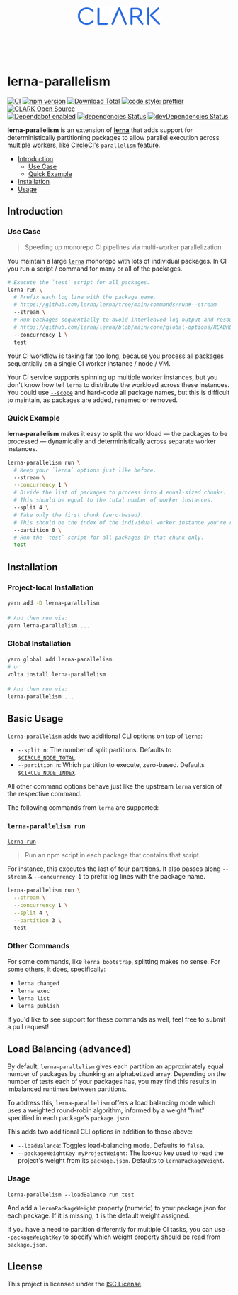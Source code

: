 <p align="center">
  <a href="https://www.clark.de/de/jobs">
    <br><br><br><br><br>
    <img alt="CLARK" src="./docs/assets/clark.svg" height="40">
    <br><br><br><br><br>
  </a>
</p>

# lerna-parallelism

[![CI](https://github.com/ClarkSource/lerna-parallelism/workflows/CI/badge.svg)](https://github.com/ClarkSource/lerna-parallelism/actions)
[![npm version](https://badge.fury.io/js/lerna-parallelism.svg)](http://badge.fury.io/js/lerna-parallelism)
[![Download Total](https://img.shields.io/npm/dt/lerna-parallelism.svg)](http://badge.fury.io/js/lerna-parallelism)
[![code style: prettier](https://img.shields.io/badge/code_style-prettier-ff69b4.svg)](https://github.com/prettier/prettier)
[![CLARK Open Source](https://img.shields.io/badge/CLARK-Open%20Source-%232B6CDE.svg)](https://www.clark.de/de/jobs)<br>
[![Dependabot enabled](https://img.shields.io/badge/dependabot-enabled-blue.svg?logo=dependabot)](https://dependabot.com/)
[![dependencies Status](https://david-dm.org/ClarkSource/lerna-parallelism/status.svg)](https://david-dm.org/ClarkSource/lerna-parallelism)
[![devDependencies Status](https://david-dm.org/ClarkSource/lerna-parallelism/dev-status.svg)](https://david-dm.org/ClarkSource/lerna-parallelism?type=dev)

**lerna-parallelism** is an extension of [**lerna**][lerna] that adds support
for deterministically partitioning packages to allow parallel execution across
multiple workers, like [CircleCI's `parallelism` feature][circleci-parallelism].

[lerna]: https://github.com/lerna/lerna
[circleci-parallelism]: https://circleci.com/docs/2.0/parallelism-faster-jobs/

- [Introduction](#Introduction)
  - [Use Case](#Use-Case)
  - [Quick Example](#Quick-Example)
- [Installation](#Installation)
- [Usage](#Usage)

## Introduction

### Use Case

> Speeding up monorepo CI pipelines via multi-worker parallelization.

You maintain a large [`lerna`][lerna] monorepo with lots of individual packages.
In CI you run a script / command for many or all of the packages.

```sh
# Execute the `test` script for all packages.
lerna run \
  # Prefix each log line with the package name.
  # https://github.com/lerna/lerna/tree/main/commands/run#--stream
  --stream \
  # Run packages sequentially to avoid interleaved log output and resource contention.
  # https://github.com/lerna/lerna/blob/main/core/global-options/README.md#--concurrency
  --concurrency 1 \
  test
```

Your CI workflow is taking far too long, because you process all packages
sequentially on a single CI worker instance / node / VM.

Your CI service supports spinning up multiple worker instances, but you don't
know how tell `lerna` to distribute the workload across these instances. You
could use [`--scope`][lerna-scope] and hard-code all package names, but this is
difficult to maintain, as packages are added, renamed or removed.

[lerna-scope]: https://github.com/lerna/lerna/tree/main/core/filter-options#--scope-glob

### Quick Example

**lerna-parallelism** makes it easy to split the workload — the packages to be
processed — dynamically and deterministically across separate worker instances.

```sh
lerna-parallelism run \
  # Keep your `lerna` options just like before.
  --stream \
  --concurrency 1 \
  # Divide the list of packages to process into 4 equal-sized chunks.
  # This should be equal to the total number of worker instances.
  --split 4 \
  # Take only the first chunk (zero-based).
  # This should be the index of the individual worker instance you're running on.
  --partition 0 \
  # Run the `test` script for all packages in that chunk only.
  test
```

## Installation

### Project-local Installation

```sh
yarn add -D lerna-parallelism

# And then run via:
yarn lerna-parallelism ...
```

### Global Installation

```sh
yarn global add lerna-parallelism
# or
volta install lerna-parallelism

# And then run via:
lerna-parallelism ...
```

## Basic Usage

`lerna-parallelism` adds two additional CLI options on top of `lerna`:

- `--split n`: The number of split partitions. Defaults to
  [`$CIRCLE_NODE_TOTAL`][circleci-parallelism-env].
- `--partition n`: Which partition to execute, zero-based. Defaults
  [`$CIRCLE_NODE_INDEX`][circleci-parallelism-env].

[circleci-parallelism-env]: https://circleci.com/docs/2.0/parallelism-faster-jobs/#using-environment-variables-to-split-tests

All other command options behave just like the upstream `lerna` version of the
respective command.

The following commands from `lerna` are supported:

### `lerna-parallelism run`

[`lerna run`][lerna-run]

[lerna-run]: https://github.com/lerna/lerna/blob/master/commands/run#readme

> Run an npm script in each package that contains that script.

For instance, this executes the last of four partitions. It also passes along
`--stream` & `--concurrency 1` to prefix log lines with the package name.

```sh
lerna-parallelism run \
  --stream \
  --concurrency 1 \
  --split 4 \
  --partition 3 \
  test
```

### Other Commands

For some commands, like `lerna bootstrap`, splitting makes no sense. For some
others, it does, specifically:

- `lerna changed`
- `lerna exec`
- `lerna list`
- `lerna publish`

If you'd like to see support for these commands as well, feel free to submit a
pull request!

## Load Balancing (advanced)

By default, `lerna-parallelism` gives each partition an approximately equal
number of packages by chunking an alphabetized array. Depending on the number of
tests each of your packages has, you may find this results in imbalanced
runtimes between partitions.

To address this, `lerna-parallelism` offers a load balancing mode which uses a
weighted round-robin algorithm, informed by a weight "hint" specified in each
package's `package.json`.

This adds two additional CLI options in addition to those above:

- `--loadBalance`: Toggles load-balancing mode. Defaults to `false`.
- `--packageWeightKey myProjectWeight`: The lookup key used to read the
  project's weight from its `package.json`. Defaults to `lernaPackageWeight`.

### Usage

`lerna-parallelism --loadBalance run test`

And add a `lernaPackageWeight` property (numeric) to your package.json for each
package. If it is missing, `1` is the default weight assigned.

If you have a need to partition differently for multiple CI tasks, you can use
`--packageWeightKey` to specify which weight property should be read from
`package.json`.

## License

This project is licensed under the [ISC License](LICENSE.md).
